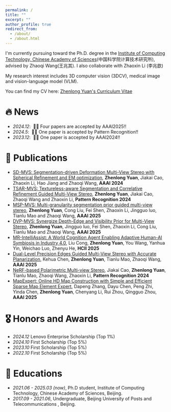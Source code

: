 ```yaml
---
permalink: /
title: ""
excerpt: ""
author_profile: true
redirect_from: 
  - /about/
  - /about.html
---
```


<span class='anchor' id='about-me'></span>

I'm currently pursuing toward the Ph.D. degree in the [Institute of Computing Technology, Chinese Academy of Sciences](https://www.ict.ac.cn/)(中国科学院计算技术研究所), advised by Zhaoqi Wang(王兆其). I also collaborate with Zhaoxin Li (李兆歆)

My research interest includes 3D computer vision (3DCV), medical image and vision-language model (VLM).

You can find my CV here: [Zhenlong Yuan's Curriculum Vitae](../assets/CV_ZhenlongYuan.pdf)

# 🔥 News
- *2024.12*: &nbsp;🎉🎉 Four papers are accepted by AAAI2025!!
- *2024.5*: &nbsp;🎉🎉 One paper is accepted by Pattern Recognition!!
- *2023.12*: &nbsp;🎉🎉 One paper is accepted by AAAI2024!!


# 📝 Publications 
- [SD-MVS: Segmentation-driven Deformation Multi-View Stereo with Spherical Refinement and EM optimization](https://arxiv.org/abs/2401.06385), **Zhenlong Yuan**, Jiakai Cao, Zhaoxin Li, Hao Jiang and Zhaoqi Wang, **AAAI 2024**
- [TSAR-MVS: Textureless-aware Segmentation and Correlative Refinement Guided Multi-View Stereo](https://arxiv.org/abs/2308.09990), **Zhenlong Yuan**, Jiakai Cao, Zhaoqi Wang and Zhaoxin Li, **Pattern Recognition 2024**
- [MSP-MVS: Multi-granularity segmentation prior guided multi-view stereo](https://arxiv.org/abs/2407.19323), **Zhenlong Yuan**, Cong Liu, Fei Shen, Zhaoxin Li, Jingguo luo, Tianlu Mao and Zhaoqi Wang, **AAAI 2025**
- [DVP-MVS: Synergize Depth-Edge and Visibility Prior for Multi-View Stereo](https://arxiv.org/abs/2412.11578), **Zhenlong Yuan**, Jingguo luo, Fei Shen, Zhaoxin Li, Cong Liu, Tianlu Mao and Zhaoqi Wang, **AAAI 2025**
- [MR-IntelliAssist: A World Cognition Agent Enabling Adaptive Human-AI Symbiosis in Industry 4.0](), Liu Cong, **Zhenlong Yuan**, You Wang, Yanhua Yin, Weichao Luo, Zhenyu He, **HCII 2025**
- [Dual-Level Precision Edges Guided Multi-View Stereo with Accurate Planarization](https://scholar.google.co.jp/citations?view_op=view_citation&hl=zh-CN&user=zii-mcAAAAAJ&citation_for_view=zii-mcAAAAAJ:YsMSGLbcyi4C), Kehua Chen, **Zhenlong Yuan**, Tianlu Mao, Zhaoqi Wang, **AAAI 2025**
- [NeRF-based Polarimetric Multi-view Stereo](https://scholar.google.co.jp/citations?view_op=view_citation&hl=zh-CN&user=zii-mcAAAAAJ&citation_for_view=zii-mcAAAAAJ:IjCSPb-OGe4C), Jiakai Cao, **Zhenlong Yuan**, Tianlu Mao, Zhaoqi Wang, Zhaoxin Li, **Pattern Recognition 2024**
- [MapExpert: Online HD Map Construction with Simple and Efficient Sparse Map Element Expert](https://scholar.google.co.jp/citations?view_op=view_citation&hl=zh-CN&user=zii-mcAAAAAJ&citation_for_view=zii-mcAAAAAJ:W7OEmFMy1HYC), Dapeng Zhang, Dayu Chen, Peng Zhi, Yinda Chen, **Zhenlong Yuan**, Chenyang Li, Rui Zhou, Qingguo Zhou, **AAAI 2025**

# 🎖 Honors and Awards
- *2024.12* Lenovo Enterprise Scholarship (Top 1%)
- *2024.10* First Scholarship (Top 5%)
- *2023.10* First Scholarship (Top 5%)
- *2022.10* First Scholarship (Top 5%)

# 📖 Educations
- *2021.06 - 2025.03 (now)*, Ph.D student, Institute of Computing Technology, Chinese Academy of Sciences, Beijing.
- *2017.09 - 2021.06*, Undergraduate, Beijing University of Posts and Telecommunications , Beijing.
